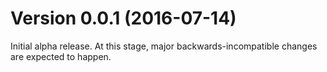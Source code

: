 # Version 0.0.1 (2016-07-14)

Initial alpha release. At this stage, major backwards-incompatible changes are expected to happen.
